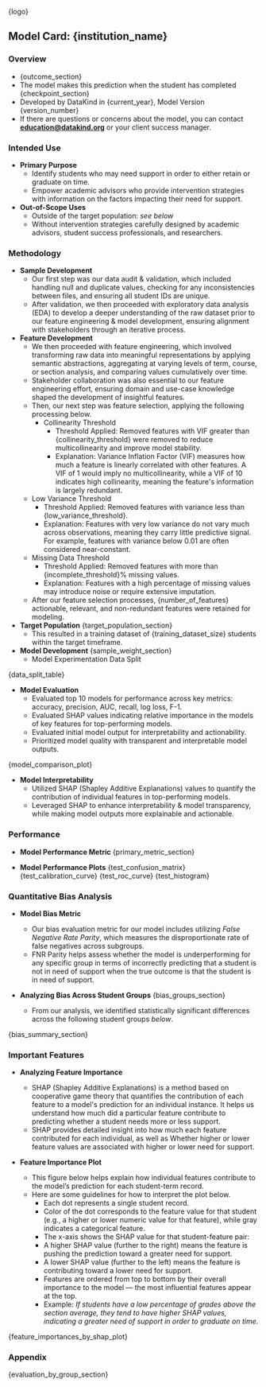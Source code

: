 
{logo}

## Model Card: {institution_name}

### Overview
- {outcome_section}
- The model makes this prediction when the student has completed {checkpoint_section}
- Developed by DataKind in {current_year}, Model Version {version_number}
- If there are questions or concerns about the model, you can contact **education@datakind.org** or your client success manager.

### Intended Use
- **Primary Purpose**
    - Identify students who may need support in order to either retain or graduate on time. 
    - Empower academic advisors who provide intervention strategies with information on the factors impacting their need for support.
- **Out-of-Scope Uses**
    - Outside of the target population:  _see below_
    - Without intervention strategies carefully designed by academic advisors, student success professionals, and researchers. 

### Methodology
- **Sample Development**
    - Our first step was our data audit & validation, which included handling null and duplicate values, checking for any inconsistencies between files, and ensuring all student IDs are unique.
    - After validation, we then proceeded with exploratory data analysis (EDA) to develop a deeper understanding of the raw dataset prior to our feature engineering & model development, ensuring alignment with stakeholders through an iterative process.
- **Feature Development**
    - We then proceeded with feature engineering, which involved transforming raw data into meaningful representations by applying semantic abstractions, aggregating at varying levels of term, course, or section analysis, and comparing values cumulatively over time.
    - Stakeholder collaboration was also essential to our feature engineering effort, ensuring domain and use-case knowledge shaped the development of insightful features.
    - Then, our next step was feature selection, applying the following processing below.
        - Collinearity Threshold
            - Threshold Applied: Removed features with VIF greater than {collinearity_threshold} were removed to reduce multicollinearity and improve model stability.
            - Explanation: Variance Inflation Factor (VIF) measures how much a feature is linearly correlated with other features. A VIF of 1 would imply no multicollinearity, while a VIF of 10 indicates high collinearity, meaning the feature's information is largely redundant.
    - Low Variance Threshold
        - Threshold Applied: Removed features with variance less than {low_variance_threshold}.
        - Explanation: Features with very low variance do not vary much across observations, meaning they carry little predictive signal. For example, features with variance below 0.01 are often considered near-constant.
    - Missing Data Threshold
        - Threshold Applied: Removed features with more than {incomplete_threshold}% missing values.
        - Explanation: Features with a high percentage of missing values may introduce noise or require extensive imputation.
    - After our feature selection processes, {number_of_features} actionable, relevant, and non-redundant features were retained for modeling.
- **Target Population**
{target_population_section}
    - This resulted in a training dataset of {training_dataset_size} students within the target timeframe.
- **Model Development**
{sample_weight_section}
    - Model Experimentation Data Split

{data_split_table}

- **Model Evaluation**
    - Evaluated top 10 models for performance across key metrics: accuracy, precision, AUC, recall, log loss, F-1.
    - Evaluated SHAP values indicating relative importance in the models of key features for top-performing models.
    - Evaluated initial model output for interpretability and actionability.
    - Prioritized model quality with transparent and interpretable model outputs.

{model_comparison_plot}

- **Model Interpretability** 
    - Utilized SHAP (Shapley Additive Explanations) values to quantify the contribution of individual features in top-performing models.
    - Leveraged SHAP to enhance interpretability & model transparency, while making model outputs more explainable and actionable.

### Performance
- **Model Performance Metric**
{primary_metric_section}

- **Model Performance Plots**
{test_confusion_matrix}
{test_calibration_curve}
{test_roc_curve}
{test_histogram}

### Quantitative Bias Analysis
- **Model Bias Metric**
    - Our bias evaluation metric for our model includes utilizing _False Negative Rate Parity_, which measures the disproportionate rate of false negatives across subgroups. 
    - FNR Parity helps assess whether the model is underperforming for any specific group in terms of incorrectly predicting that a student is not in need of support when the true outcome is that the student is in need of support.

- **Analyzing Bias Across Student Groups**
{bias_groups_section}
    - From our analysis, we identified statistically significant differences across the following student groups _below_.

{bias_summary_section}

### Important Features
- **Analyzing Feature Importance**
    - SHAP (Shapley Additive Explanations) is a method based on cooperative game theory that quantifies the contribution of each feature to a model's prediction for an individual instance. It helps us understand how much did a particular feature contribute to predicting whether a student needs more or less support.
    - SHAP provides detailed insight into how much each feature contributed for each individual, as well as Whether higher or lower feature values are associated with higher or lower need for support.

- **Feature Importance Plot**
    - This figure below helps explain how individual features contribute to the model’s prediction for each student-term record. 
    - Here are some guidelines for how to interpret the plot below.
        - Each dot represents a single student record.
        - Color of the dot corresponds to the feature value for that student (e.g., a higher or lower numeric value for that feature), while gray indicates a categorical feature.
        - The x-axis shows the SHAP value for that student-feature pair:
        - A higher SHAP value (further to the right) means the feature is pushing the prediction toward a greater need for support.
        - A lower SHAP value (further to the left) means the feature is contributing toward a lower need for support.
        - Features are ordered from top to bottom by their overall importance to the model — the most influential features appear at the top.
        - Example: _If students have a low percentage of grades above the section average, they tend to have higher SHAP values, indicating a greater need of support in order to graduate on time._

{feature_importances_by_shap_plot}

### Appendix

{evaluation_by_group_section}